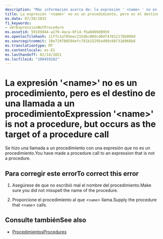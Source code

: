 ```yaml
---
description: "Más información acerca de: la expresión ' <name> ' no es un procedimiento, pero se produce como destino de una llamada a procedimiento"
title: La expresión '<name>' no es un procedimiento, pero es el destino de una llamada a un procedimiento
ms.date: 07/20/2015
f1_keywords:
- vbrExpressionNotProcedure
ms.assetid: 59169d44-a279-4aca-8f14-fba8d69d8959
ms.openlocfilehash: 11ffc1a785eec215dbc00dcd04f47812178b090d
ms.sourcegitcommit: 10e719780594efc781b15295e499c66f316068b8
ms.translationtype: MT
ms.contentlocale: es-ES
ms.lasthandoff: 02/14/2021
ms.locfileid: "100459102"
---
```

# <a name="expression-name-is-not-a-procedure-but-occurs-as-the-target-of-a-procedure-call"></a><span data-ttu-id="9c7eb-103">La expresión '\<name>' no es un procedimiento, pero es el destino de una llamada a un procedimiento</span><span class="sxs-lookup"><span data-stu-id="9c7eb-103">Expression '\<name>' is not a procedure, but occurs as the target of a procedure call</span></span>

<span data-ttu-id="9c7eb-104">Se hizo una llamada a un procedimiento con una expresión que no es un procedimiento.</span><span class="sxs-lookup"><span data-stu-id="9c7eb-104">You have made a procedure call to an expression that is not a procedure.</span></span>  
  
## <a name="to-correct-this-error"></a><span data-ttu-id="9c7eb-105">Para corregir este error</span><span class="sxs-lookup"><span data-stu-id="9c7eb-105">To correct this error</span></span>  
  
1. <span data-ttu-id="9c7eb-106">Asegúrese de que no escribió mal el nombre del procedimiento.</span><span class="sxs-lookup"><span data-stu-id="9c7eb-106">Make sure you did not misspell the name of the procedure.</span></span>  
  
2. <span data-ttu-id="9c7eb-107">Proporcione el procedimiento al que <`name`> llama.</span><span class="sxs-lookup"><span data-stu-id="9c7eb-107">Supply the procedure that <`name`> calls.</span></span>  
  
## <a name="see-also"></a><span data-ttu-id="9c7eb-108">Consulte también</span><span class="sxs-lookup"><span data-stu-id="9c7eb-108">See also</span></span>

- [<span data-ttu-id="9c7eb-109">Procedimientos</span><span class="sxs-lookup"><span data-stu-id="9c7eb-109">Procedures</span></span>](../programming-guide/language-features/procedures/index.md)
